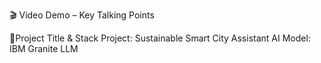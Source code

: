 🎬 Video Demo – Key Talking Points

🔹Project Title & Stack
Project: Sustainable Smart City Assistant
AI Model: IBM Granite LLM


